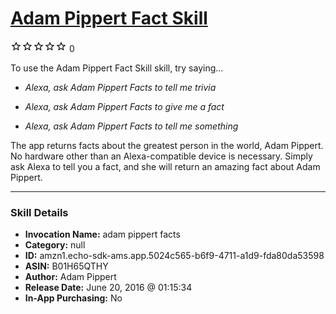# [Adam Pippert Fact Skill](http://alexa.amazon.com/#skills/amzn1.echo-sdk-ams.app.5024c565-b6f9-4711-a1d9-fda80da53598)
![0 stars](../../images/ic_star_border_black_18dp_1x.png)![0 stars](../../images/ic_star_border_black_18dp_1x.png)![0 stars](../../images/ic_star_border_black_18dp_1x.png)![0 stars](../../images/ic_star_border_black_18dp_1x.png)![0 stars](../../images/ic_star_border_black_18dp_1x.png) 0

To use the Adam Pippert Fact Skill skill, try saying...

* *Alexa, ask Adam Pippert Facts to tell me trivia*

* *Alexa, ask Adam Pippert Facts to give me a fact*

* *Alexa, ask Adam Pippert Facts to tell me something*

The app returns facts about the greatest person in the world, Adam Pippert.  No hardware other than an Alexa-compatible device is necessary.  Simply ask Alexa to tell you a fact, and she will return an amazing fact about Adam Pippert.

***

### Skill Details

* **Invocation Name:** adam pippert facts
* **Category:** null
* **ID:** amzn1.echo-sdk-ams.app.5024c565-b6f9-4711-a1d9-fda80da53598
* **ASIN:** B01H65QTHY
* **Author:** Adam Pippert
* **Release Date:** June 20, 2016 @ 01:15:34
* **In-App Purchasing:** No
